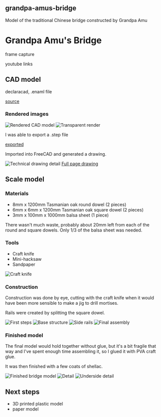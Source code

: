 ## grandpa-amus-bridge

Model of the traditional Chinese bridge constructed by Grandpa Amu

# Grandpa Amu's Bridge

frame capture

youtube links

## CAD model

declaracad, .enaml file

[source](src/bridge.enaml)

### Rendered images

![Rendered CAD model](output/bridge-render.png)
![Transparent render](output/bridge-render-transparent.png)

I was able to export a .step file

[exported](output/bridge.step)

Imported into FreeCAD and generated a drawing.

![Technical drawing detail](output/bridge-drawing.png)
[Full page drawing](output/bridge-drawing.pdf)


## Scale model

### Materials

* 8mm x 1200mm Tasmanian oak round dowel (2 pieces)
* 6mm x 6mm x 1200mm Tasmanian oak square dowel (2 pieces)
* 3mm x 100mm x 1000mm balsa sheet (1 piece)

There wasn't much waste, probably about 20mm left from each of the
round and square dowels.  Only 1/3 of the balsa sheet was needed.

### Tools

* Craft knife
* Mini-hacksaw
* Sandpaper

![Craft knife](photos/20200822_163449.jpg)

### Construction

Construction was done by eye, cutting with the craft knife when it
would have been more sensible to make a jig to drill mortises.

Rails were created by splitting the square dowel.

![First steps](photos/20200711_163831.jpg)
![Base structure](photos/20200717_223040.jpg)
![Side rails](photos/20200811_224754.jpg)
![Final assembly](photos/20200819_222255.jpg)

### Finished model

The final model would hold together without glue, but it's a bit
fragile that way and I've spent enough time assembling it, so I glued
it with PVA craft glue.

It was then finished with a few coats of shellac.

![Finished bridge model](photos/20200822_103315.jpg)
![Detail](photos/20200822_103328.jpg)
![Underside detail](photos/20200822_103346.jpg)


## Next steps

* 3D printed plastic model
* paper model
